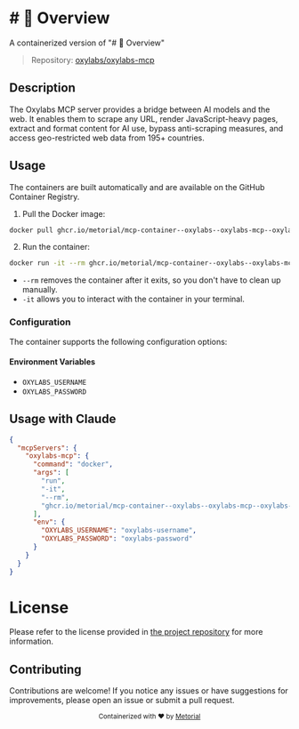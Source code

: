 
# # 📖 Overview

A containerized version of "# 📖 Overview"

> Repository: [oxylabs/oxylabs-mcp](https://github.com/oxylabs/oxylabs-mcp)

## Description

The Oxylabs MCP server provides a bridge between AI models and the web. It enables them to scrape any URL, render JavaScript-heavy pages, extract and format content for AI use, bypass anti-scraping measures, and access geo-restricted web data from 195+ countries.


## Usage

The containers are built automatically and are available on the GitHub Container Registry.

1. Pull the Docker image:

```bash
docker pull ghcr.io/metorial/mcp-container--oxylabs--oxylabs-mcp--oxylabs-mcp
```

2. Run the container:

```bash
docker run -it --rm ghcr.io/metorial/mcp-container--oxylabs--oxylabs-mcp--oxylabs-mcp 
```

- `--rm` removes the container after it exits, so you don't have to clean up manually.
- `-it` allows you to interact with the container in your terminal.


### Configuration

The container supports the following configuration options:




#### Environment Variables

- `OXYLABS_USERNAME`
- `OXYLABS_PASSWORD`




## Usage with Claude

```json
{
  "mcpServers": {
    "oxylabs-mcp": {
      "command": "docker",
      "args": [
        "run",
        "-it",
        "--rm",
        "ghcr.io/metorial/mcp-container--oxylabs--oxylabs-mcp--oxylabs-mcp"
      ],
      "env": {
        "OXYLABS_USERNAME": "oxylabs-username",
        "OXYLABS_PASSWORD": "oxylabs-password"
      }
    }
  }
}
```

# License

Please refer to the license provided in [the project repository](https://github.com/oxylabs/oxylabs-mcp) for more information.

## Contributing

Contributions are welcome! If you notice any issues or have suggestions for improvements, please open an issue or submit a pull request.

<div align="center">
  <sub>Containerized with ❤️ by <a href="https://metorial.com">Metorial</a></sub>
</div>
  